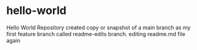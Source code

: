 # hello-world
Hello World Repository
created copy or snapshot of a main branch as my first feature branch called readme-edits branch.
editing readme.md file again 
